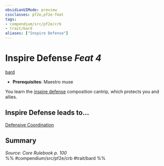 ```yaml
---
obsidianUIMode: preview
cssclasses: pf2e,pf2e-feat
tags:
- compendium/src/pf2e/crb
- trait/bard
aliases: ["Inspire Defense"]
---
```

# Inspire Defense  *Feat 4*  
[bard](rules/traits/bard.md "Bard Class Trait")  

- **Prerequisites**: Maestro muse

You learn the [inspire defense](compendium/spells/inspire-defense.md) composition cantrip, which protects you and allies.

## Inspire Defense leads to...

[Defensive Coordination](compendium/feats/defensive-coordination-apg.md)

## Summary

*Source: Core Rulebook p. 100*  
%% #compendium/src/pf2e/crb #trait/bard %%